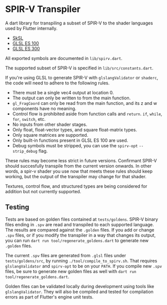 # SPIR-V Transpiler

A dart library for transpiling a subset of SPIR-V to the shader languages used by Flutter internally.

- [SkSL](https://skia.org/docs/user/sksl/)
- [GLSL ES 100](https://www.khronos.org/files/opengles_shading_language.pdf)
- [GLSL ES 300](https://www.khronos.org/registry/OpenGL/specs/es/3.0/GLSL_ES_Specification_3.00.pdf)

All exported symbols are documented in `lib/spirv.dart`.

The supported subset of SPIR-V is specified in `lib/src/constants.dart`.

If you're using GLSL to generate SPIR-V with `glslangValidator` or `shaderc`,
the code will need to adhere to the following rules.

- There must be a single vec4 output at location 0.
- The output can only be written to from the main function.
- `gl_FragCoord` can only be read from the main function, and its z and w components
  have no meaning.
- Control flow is prohibited aside from function calls and `return`.
  `if`, `while`, `for`, `switch`, etc.
- No inputs from other shader stages.
- Only float, float-vector types, and square float-matrix types.
- Only square matrices are supported.
- Only built-in functions present in GLSL ES 100 are used.
- Debug symbols must be stripped, you can use the `spirv-opt` `--strip_debug` flag.

These rules may become less strict in future versions. Confirmant SPIR-V should succesfully transpile from the current version onwards.  In other words, a spir-v shader you use now that meets these rules should keep working, but the output of the transpiler may change for that shader.

Textures, control flow, and structured types are being considered for addition but not currently supported.

## Testing

Tests are based on golden files contained at `tests/goldens`. SPIR-V binary files
ending in `.spv` are read and transpiled to each supported language. The results
are compared against the `.golden` files. If you add or change `.spv` files, or if
you modify the transpiler in a way that changes its output, you can run `dart run tool/regenerate_goldens.dart` to generate new `.golden` files.

The current `.spv` files are generated from `.glsl` files under `tests/goldens/src`, by running `./tool/compile_to_spirv.sh`. That requires `glslangValidator` and `spirv-opt` to
be on your `PATH`. If you compile new `.spv` files, be sure to generate new golden files as well with `dart run tool/regenerate_goldens.dart`.

Golden files can be validated locally during development using tools like `glslangValidator`. They will also be compiled and tested for compilation errors as part of Flutter's engine unit tests.
